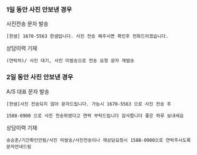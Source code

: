 ### 1일 동안 사진 안보낸 경우
사진전송 문자 발송
```
[한샘] 1670-5563 한샘입니다. 사진 전송 해주시면 확인후 전화드리겠습니다.
```

상담이력 기재
```
(연락처)/ 사진 대기, 사진 미발송으로 전송 요청 문자 재발송
```

### 2일 동안 사진 안보낸 경우
A/S 대표 문자 발송
```
[한샘]사진 전송되지 않아 문자드립니다. 가능시 1670-5563 으로 사진 전송 후
```
```
1588-0900 으로 사진 전송하였다고 연락 부탁드립니다 감사합니다 좋은 하루 보내세요
```

상담이력 기재
```
송승훈/기간확인안됨/사진 미발송/사진전송이나 재상담요청시 1588-0900으로 연락주시도록 문자안내드림
```
